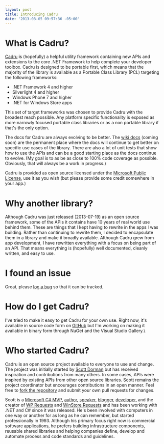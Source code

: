 ```yaml
---
layout: post
title: Introducing Cadru
date: '2013-08-05 09:57:36 -05:00'
---
```


# What is Cadru?

[Cadru](http://scottdorman.github.io/cadru) is (hopefully) a helpful utility framework containing new APIs and extensions to the core .NET Framework to help complete your developer toolbox. Cadru is designed to be portable first, which means that the majority of the library is available as a Portable Class Library (PCL) targeting the following frameworks:

*   .NET Framework 4 and higher 
*   Silverlight 4 and higher 
*   Windows Phone 7 and higher 
*   .NET for Windows Store apps   

This set of target frameworks was chosen to provide Cadru with the broadest reach possible. Any platform specific functionality is exposed as more narrowly focused portable class libraries or as a non portable library if that's the only option.

The docs for Cadru are always evolving to be better. The [wiki docs](https://github.com/scottdorman/cadru/wiki) (coming soon) are the permanent place where the docs will continue to get better on specific use cases of the library. There are also a lot of unit tests that show how to use the APIs and can be a good starting place as the docs continue to evolve. (My goal is to as be as close to 100% code coverage as possible. Obviously, that will always be a work in progress.)

Cadru is provided as open source licensed under the [Microsoft Public License](http://opensource.org/licenses/Ms-PL.html), use it as you wish (but please provide some credit somewhere in your app.)

# Why another library?

Although Cadru was just released (2013-07-19) as an open source framework, some of the APIs it contains have 10 years of real world use behind them. These are things that I kept having to rewrite in the apps I was building. Rather than continuing to rewrite them, I decided to encapsulate them in a library and make it broadly available. Although Cadru grew from app development, I have rewritten everything with a focus on being part of an API. That means everything is (hopefully) well documented, cleanly written, and easy to use.

# I found an issue

Great, please [log a bug](https://github.com/scottdorman/cadru/issues/new) so that it can be tracked.

# How do I get Cadru?

I've tried to make it easy to get Cadru for your own use. Right now, it's available in source code form on [GitHub](https://github.com/scottdorman/cadru) but I'm working on making it available in binary form through NuGet and the Visual Studio Gallery.\

# Who started Cadru?

Cadru is an open source project available to everyone to use and change. The project was initially started by [Scott Dorman](http://about.me/scottdorman) but has received inspiration and contributions from many others. In some cases, APIs were inspired by existing APIs from other open source libraries. Scott remains the project coordinator but encourages contributions in an open manner. Feel free to [fork the repository](https://github.com/scottdorman/cadru/fork) and submit your own pull requests for changes. 

Scott is a [Microsoft C# MVP](https://mvp.microsoft.com/en-us/PublicProfile/4014220), [author](http://amzn.to/28ILhnG), [speaker](http://speakerrate.com/scottdorman), [blogger](scottdorman.github.io), [developer](http://scottdorman.azurewebsites.net/), and the creator of [WP Requests](http://wprequests.uservoice.com/) and [WinStore Requests](http://winstorerequests.uservoice.com/) and has been working with .NET and C# since it was released. He's been involved with computers in one way or another for as long as he can remember, but started professionally in 1993. Although his primary focus right now is commercial software applications, he prefers building infrastructure components, reusable shared libraries and helping companies define, develop and automate process and code standards and guidelines.
